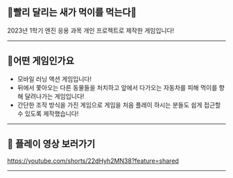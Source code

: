 ## 💨빨리 달리는 새가 먹이를 먹는다💨

2023년 1학기 엔진 응용 과목 개인 프로젝트로 제작한 게임입니다!

---
## 💬어떤 게임인가요

- 모바일 러닝 액션 게임입니다!
- 뒤에서 쫓아오는 다른 동물들을 처치하고 앞에서 다가오는 자동차를 피해 먹이를 향해 달려나가는 게임입니다!
- 간단한 조작 방식을 가진 게임으로 게임을 처음 플레이 하시는 분들도 쉽게 접근할 수 있도록 제작했습니다!

---
## 👀 플레이 영상 보러가기

https://youtube.com/shorts/22dHyh2MN38?feature=shared

---
